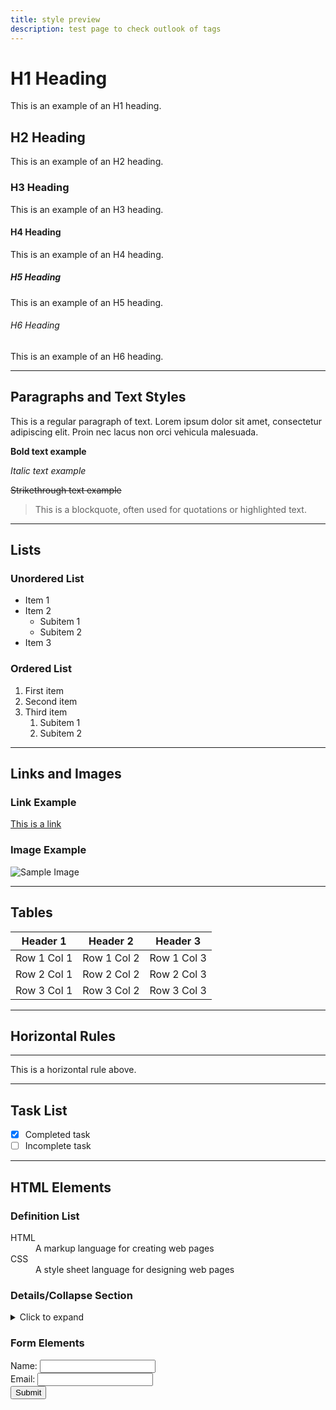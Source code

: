 ```yaml
---
title: style preview
description: test page to check outlook of tags
---
```

# H1 Heading
This is an example of an H1 heading.

## H2 Heading
This is an example of an H2 heading.

### H3 Heading
This is an example of an H3 heading.

#### H4 Heading
This is an example of an H4 heading.

##### H5 Heading
This is an example of an H5 heading.

###### H6 Heading
This is an example of an H6 heading.

---

## Paragraphs and Text Styles

This is a regular paragraph of text. Lorem ipsum dolor sit amet, consectetur adipiscing elit. Proin nec lacus non orci vehicula malesuada.

**Bold text example**

*Italic text example*

~~Strikethrough text example~~

> This is a blockquote, often used for quotations or highlighted text.

---

## Lists

### Unordered List
- Item 1
- Item 2
  - Subitem 1
  - Subitem 2
- Item 3

### Ordered List
1. First item
2. Second item
3. Third item
   1. Subitem 1
   2. Subitem 2

---

## Links and Images

### Link Example
[This is a link](https://example.com)

### Image Example
![Sample Image](https://via.placeholder.com/150)

---

## Tables

| Header 1    | Header 2    | Header 3    |
|-------------|-------------|-------------|
| Row 1 Col 1 | Row 1 Col 2 | Row 1 Col 3 |
| Row 2 Col 1 | Row 2 Col 2 | Row 2 Col 3 |
| Row 3 Col 1 | Row 3 Col 2 | Row 3 Col 3 |

---

## Horizontal Rules

---

This is a horizontal rule above.

---

## Task List
- [x] Completed task
- [ ] Incomplete task

---

## HTML Elements

### Definition List
<dl>
  <dt>HTML</dt>
  <dd>A markup language for creating web pages</dd>
  <dt>CSS</dt>
  <dd>A style sheet language for designing web pages</dd>
</dl>

### Details/Collapse Section
<details>
  <summary>Click to expand</summary>
  Here is some hidden content that can be expanded and collapsed.
</details>

### Form Elements
<form>
  <label for="name">Name:</label>
  <input type="text" id="name" name="name" />
  <br>
  <label for="email">Email:</label>
  <input type="email" id="email" name="email" />
  <br>
  <button type="submit">Submit</button>
</form>